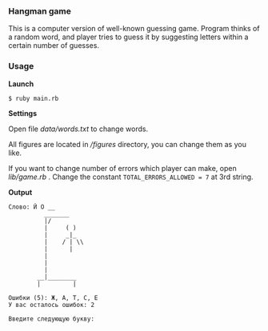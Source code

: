 ### Hangman game

This is a computer version of well-known guessing game.
Program thinks of a random word, and player tries to guess
it by suggesting letters within a certain number of
guesses.

### Usage

**Launch**
```
$ ruby main.rb
```
**Settings**

Open file _data/words.txt_ to change words.

All figures are located in _/figures_ directory, you
can change them as you like.

If you want to change number of errors which player can make,
open _lib/game.rb_ . Change the constant 
`TOTAL_ERRORS_ALLOWED = 7`
at 3rd string.

**Output**
```
Слово: Й О __
          _______
          |/
          |     ( )
          |     _|_
          |    / | \\
          |      |
          |
          |
          |
        __|________
        |         |

Ошибки (5): Ж, А, Т, С, Е
У вас осталось ошибок: 2

Введите следующую букву: 
```
